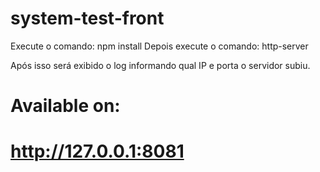 # system-test-front

Execute o comando: npm install
Depois execute o comando: http-server

Após isso será exibido o log informando qual IP e porta o servidor subiu.

# Available on:
#  http://127.0.0.1:8081